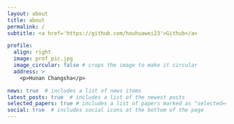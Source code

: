 ```yaml
---
layout: about
title: about
permalink: /
subtitle: <a href='https://github.com/houhuawei23'>Github</a>

profile:
  align: right
  image: prof_pic.jpg
  image_circular: false # crops the image to make it circular
  address: >
    <p>Hunan Changsha</p>

news: true  # includes a list of news items
latest_posts: true  # includes a list of the newest posts
selected_papers: true # includes a list of papers marked as "selected={true}"
social: true  # includes social icons at the bottom of the page
---
```

